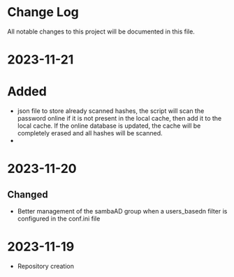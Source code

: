 
# Change Log
All notable changes to this project will be documented in this file.

# 2023-11-21

# Added

- json file to store already scanned hashes, the script will scan the password online if it is not present in the local cache, then add it to the local cache. If the online database is updated, the cache will be completely erased and all hashes will be scanned.
- 
# 2023-11-20

## Changed

- Better management of the sambaAD group when a users_basedn filter is configured in the conf.ini file

# 2023-11-19

- Repository creation

